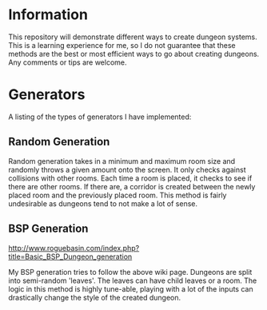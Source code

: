 # Information

This repository will demonstrate different ways to create dungeon systems. This is a learning experience for me,
so I do not guarantee that these methods are the best or most efficient ways to go about creating dungeons.
Any comments or tips are welcome.

# Generators

A listing of the types of generators I have implemented:

## Random Generation

Random generation takes in a minimum and maximum room size and randomly throws a given amount onto the screen. It
only checks against collisions with other rooms. Each time a room is placed, it checks to see if there are other rooms.
If there are, a corridor is created between the newly placed room and the previously placed room. This method is fairly
undesirable as dungeons tend to not make a lot of sense.

## BSP Generation

http://www.roguebasin.com/index.php?title=Basic_BSP_Dungeon_generation

My BSP generation tries to follow the above wiki page. Dungeons are split into semi-random 'leaves'. The leaves
can have child leaves or a room. The logic in this method is highly tune-able, playing with a lot of the inputs
can drastically change the style of the created dungeon.
